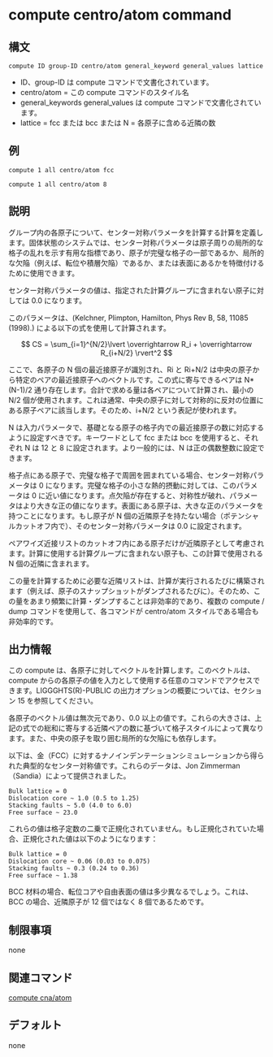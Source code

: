 # compute centro/atom command

## 構文
```
compute ID group-ID centro/atom general_keyword general_values lattice
```

- ID、group-ID は compute コマンドで文書化されています。
- centro/atom = この compute コマンドのスタイル名
- general_keywords general_values は compute コマンドで文書化されています。
- lattice = fcc または bcc または N = 各原子に含める近隣の数

## 例
```
compute 1 all centro/atom fcc
```
```
compute 1 all centro/atom 8
```

## 説明
グループ内の各原子について、センター対称パラメータを計算する計算を定義します。固体状態のシステムでは、センター対称パラメータは原子周りの局所的な格子の乱れを示す有用な指標であり、原子が完璧な格子の一部であるか、局所的な欠陥（例えば、転位や積層欠陥）であるか、または表面にあるかを特徴付けるために使用できます。

センター対称パラメータの値は、指定された計算グループに含まれない原子に対しては 0.0 になります。

このパラメータは、(Kelchner, Plimpton, Hamilton, Phys Rev B, 58, 11085 (1998).) による以下の式を使用して計算されます。

$$
CS = \sum_{i=1}^{N/2}\lvert \overrightarrow R_i + \overrightarrow R_{i+N/2} \rvert^2
$$

ここで、各原子の N 個の最近接原子が識別され、Ri と Ri+N/2 は中央の原子から特定のペアの最近接原子へのベクトルです。この式に寄与できるペアは N*(N-1)/2 通り存在します。合計で求める量は各ペアについて計算され、最小の N/2 個が使用されます。これは通常、中央の原子に対して対称的に反対の位置にある原子ペアに該当します。そのため、i+N/2 という表記が使われます。

N は入力パラメータで、基礎となる原子の格子内での最近接原子の数に対応するように設定すべきです。キーワードとして fcc または bcc を使用すると、それぞれ N は 12 と 8 に設定されます。より一般的には、N は正の偶数整数に設定できます。

格子点にある原子で、完璧な格子で周囲を囲まれている場合、センター対称パラメータは 0 になります。完璧な格子の小さな熱的摂動に対しては、このパラメータは 0 に近い値になります。点欠陥が存在すると、対称性が破れ、パラメータはより大きな正の値になります。表面にある原子は、大きな正のパラメータを持つことになります。もし原子が N 個の近隣原子を持たない場合（ポテンシャルカットオフ内で）、そのセンター対称パラメータは 0.0 に設定されます。

ペアワイズ近接リストのカットオフ内にある原子だけが近隣原子として考慮されます。計算に使用する計算グループに含まれない原子も、この計算で使用される N 個の近隣に含まれます。

この量を計算するために必要な近隣リストは、計算が実行されるたびに構築されます（例えば、原子のスナップショットがダンプされるたびに）。そのため、この量をあまり頻繁に計算・ダンプすることは非効率的であり、複数の compute / dump コマンドを使用して、各コマンドが centro/atom スタイルである場合も非効率的です。

## 出力情報
この compute は、各原子に対してベクトルを計算します。このベクトルは、compute からの各原子の値を入力として使用する任意のコマンドでアクセスできます。LIGGGHTS(R)-PUBLIC の出力オプションの概要については、セクション 15 を参照してください。

各原子のベクトル値は無次元であり、0.0 以上の値です。これらの大きさは、上記の式での総和に寄与する近隣ペアの数に基づいて格子スタイルによって異なります。また、中央の原子を取り囲む局所的な欠陥にも依存します。

以下は、金（FCC）に対するナノインデンテーションシミュレーションから得られた典型的なセンター対称値です。これらのデータは、Jon Zimmerman（Sandia）によって提供されました。

```
Bulk lattice = 0
Dislocation core ~ 1.0 (0.5 to 1.25)
Stacking faults ~ 5.0 (4.0 to 6.0)
Free surface ~ 23.0
```

これらの値は格子定数の二乗で正規化されていません。もし正規化されていた場合、正規化された値は以下のようになります：

```
Bulk lattice = 0
Dislocation core ~ 0.06 (0.03 to 0.075)
Stacking faults ~ 0.3 (0.24 to 0.36)
Free surface ~ 1.38
```

BCC 材料の場合、転位コアや自由表面の値は多少異なるでしょう。これは、BCC の場合、近隣原子が 12 個ではなく 8 個であるためです。

## 制限事項
none

## 関連コマンド
[compute cna/atom]()


## デフォルト
none